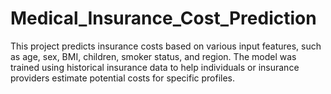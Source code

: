 # Medical_Insurance_Cost_Prediction
This project predicts insurance costs based on various input features, such as age, sex, BMI, children, smoker status, and region. The model was trained using historical insurance data to help individuals or insurance providers estimate potential costs for specific profiles.
